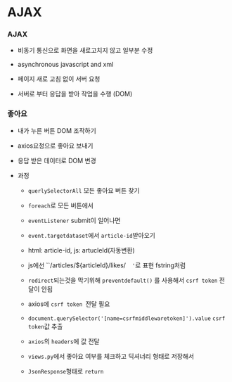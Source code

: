 # AJAX

### AJAX

- 비동기 통신으로 화면을 새로고치지 않고 일부분 수정

- asynchronous javascript and xml

- 페이지 새로 고침 없이 서버 요청

- 서버로 부터 응답을 받아 작업을 수행 (DOM)

### 좋아요

- 내가 누른 버튼 DOM 조작하기

- axios요청으로 좋아요 보내기

- 응답 받은 데이터로 DOM 변경

- 과정
  
  - `querlySelectorAll` 모든 좋아요 버튼 찾기
  
  - `foreach`로 모든 버튼에서
  
  - `eventListener` submit이 일어나면
  
  - `event.targetdataset`에서 `article-id`받아오기
  
  - html: article-id, js: artucleId(자동변환)
  
  - js에선 ``/articles/${articleId}/likes/`  '`로 표현 fstring처럼
  
  - `redirect`되는것을 막기위해  `preventdefault()` 를 사용해서 `csrf token` 전달이 안됨
  
  - axios에 `csrf token `전달 필요
  
  - `document.querySelector('[name=csrfmiddlewaretoken]').value`  `csrf token`값 추출
  
  - `axios`의 `headers`에 값 전달
  
  - `views.py`에서 좋아요 여부를 체크하고 딕셔너리 형태로 저장해서
  
  - `JsonResponse`형태로 `return`




